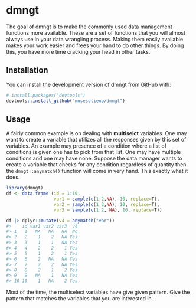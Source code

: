 
<!-- README.md is generated from README.Rmd. Please edit that file -->

# dmngt

<!-- badges: start -->
<!-- badges: end -->

The goal of dmngt is to make the commonly used data management functions
more available. These are a set of functions that you will almost always
use in your data wrangling process. Making them easily available makes
your work easier and frees your hand to do other things. By doing this,
you have more time cracking your head in other tasks.

## Installation

You can install the development version of dmngt from
[GitHub](https://github.com/) with:

``` r
# install.packages("devtools")
devtools::install_github("mosesotieno/dmngt")
```

## Usage

A fairly common example is on dealing with **multiselct** variables. One
may want to create a variable that utilizes all the responses given by
this set of variables. An example may presence of a condition where a
list of conditions is given one has to pick from that list. One may have
multiple conditions and one may have none. Suppose the data manager
wants to create a variable that checks for any condition regardless of
quantity then the `dmngt::anymatch()` function will come in very hand.
This exactly what it does.

``` r
library(dmngt)
df <- data.frame (id = 1:10,
                  var1 = sample(c(1:2,NA), 10, replace=T),
                  var2 = sample(c(1:2,NA), 10, replace=T),
                  var3 = sample(c(1:2, NA), 10, replace=T))

df |> dplyr::mutate(v4 = anymatch("var"))
#>    id var1 var2 var3  v4
#> 1   1   NA   NA   NA  No
#> 2   2    1    2   NA Yes
#> 3   3    1    1   NA Yes
#> 4   4    2    2    1 Yes
#> 5   5    1    2    1 Yes
#> 6   6    2   NA   NA Yes
#> 7   7    2    2   NA Yes
#> 8   8    2    1    2 Yes
#> 9   9   NA    1   NA Yes
#> 10 10    1   NA    2 Yes
```

Most of the time, the multiselect variables have give given pattern.
Give the pattern that matches the variables that you are interested in.
